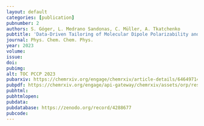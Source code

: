 ```yaml
---
layout: default
categories: [publication]
pubnumber: 2
authors: S. Góger, L. Medrano Sandonas, C. Müller, A. Tkatchenko
pubtitle: 'Data-Driven Tailoring of Molecular Dipole Polarizability and Frontier Orbital Energies in Chemical Compound Space'
journal: Phys. Chem. Chem. Phys.
year: 2023
volume:
issue:
doi:
pubimg:
alt: TOC PCCP 2023
pubarxiv: https://chemrxiv.org/engage/chemrxiv/article-details/64649714f2112b41e9b2957e
pubpdf: https://chemrxiv.org/engage/api-gateway/chemrxiv/assets/orp/resource/item/64649714f2112b41e9b2957e/original/data-driven-tailoring-of-molecular-dipole-polarizability-and-frontier-orbital-energies-in-chemical-compound-space.pdf
pubhtml:
pubhtmlopen:
pubdata:
pubdatabase: https://zenodo.org/record/4288677
pubcode:
---
```


<!-- pubimg: TOC_PCCP_2023.png -->
